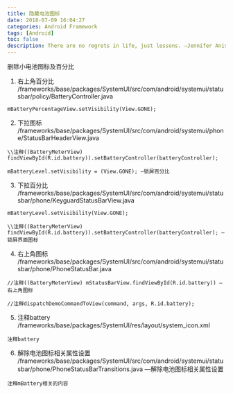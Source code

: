 ```yaml
---
title: 隐藏电池图标
date: 2018-07-09 16:04:27
categories: Android Framework
tags: [Android]
toc: false
description: There are no regrets in life, just lessons. —Jennifer Aniston 
---
```

删除小电池图标及百分比
1. 右上角百分比
/frameworks/base/packages/SystemUI/src/com/android/systemui/statusbar/policy/BatteryController.java
```
mBatteryPercentageView.setVisibility(View.GONE); 
```
2. 下拉图标
/frameworks/base/packages/SystemUI/src/com/android/systemui/phone/StatusBarHeaderView.java
```
\\注释((BatteryMeterView) findViewById(R.id.battery)).setBatteryController(batteryController);

mBatteryLevel.setVisibility = (View.GONE); —锁屏百分比 
```
3. 下拉百分比
/frameworks/base/packages/SystemUI/src/com/android/systemui/statusbar/phone/KeyguardStatusBarView.java
```
mBatteryLevel.setVisibility(View.GONE);

\\注释((BatteryMeterView) findViewById(R.id.battery)).setBatteryController(batteryController); —锁屏界面图标 
```
4. 右上角图标
/frameworks/base/packages/SystemUI/src/com/android/systemui/statusbar/phone/PhoneStatusBar.java
```
//注释((BatteryMeterView) mStatusBarView.findViewById(R.id.battery)) —右上角图标

//注释dispatchDemoCommandToView(command, args, R.id.battery); 
```
5. 注释battery
/frameworks/base/packages/SystemUI/res/layout/system_icon.xml
```
注释battery 
```
6. 解除电池图标相关属性设置
/frameworks/base/packages/SystemUI/src/com/android/systemui/statusbar/phone/PhoneStatusBarTransitions.java —解除电池图标相关属性设置
```
注释mBattery相关的内容
```